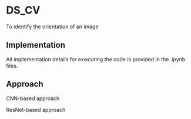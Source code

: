 # DS_CV
To identify the orientation of an image

## Implementation

All implementation details for exwcuting the code is provided in the .ipynb files.

## Approach

CNN-based approach

ResNet-based approach
